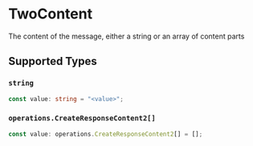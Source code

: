 # TwoContent

The content of the message, either a string or an array of content parts


## Supported Types

### `string`

```typescript
const value: string = "<value>";
```

### `operations.CreateResponseContent2[]`

```typescript
const value: operations.CreateResponseContent2[] = [];
```

